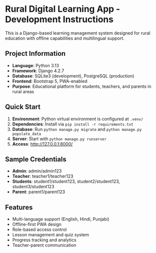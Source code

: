 # Rural Digital Learning App - Development Instructions

This is a Django-based learning management system designed for rural education with offline capabilities and multilingual support.

## Project Information

- **Language**: Python 3.13
- **Framework**: Django 4.2.7
- **Database**: SQLite3 (development), PostgreSQL (production)
- **Frontend**: Bootstrap 5, PWA-enabled
- **Purpose**: Educational platform for students, teachers, and parents in rural areas

## Quick Start

1. **Environment**: Python virtual environment is configured at `.venv/`
2. **Dependencies**: Install via `pip install -r requirements.txt`
3. **Database**: Run `python manage.py migrate` and `python manage.py populate_data`
4. **Server**: Start with `python manage.py runserver`
5. **Access**: http://127.0.0.1:8000/

## Sample Credentials

- **Admin**: admin/admin123
- **Teacher**: teacher1/teacher123
- **Students**: student1/student123, student2/student123, student3/student123
- **Parent**: parent1/parent123

## Features

- Multi-language support (English, Hindi, Punjabi)
- Offline-first PWA design
- Role-based access control
- Lesson management and quiz system
- Progress tracking and analytics
- Teacher-parent communication

